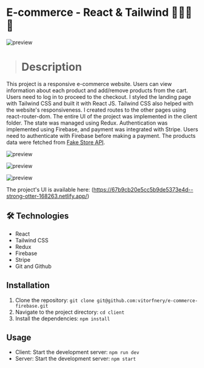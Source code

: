 # E-commerce - React & Tailwind 🛒👜🛒👜

![preview](./.github/preview_intro.gif)

> # Description

This project is a responsive e-commerce website. Users can view information about each product and add/remove products from the cart. Users need to log in to proceed to the checkout.
I styled the landing page with Tailwind CSS and built it with React JS. Tailwind CSS also helped with the website's responsiveness.
I created routes to the other pages using react-router-dom.
The entire UI of the project was implemented in the client folder.
The state was managed using Redux.
Authentication was implemented using Firebase, and payment was integrated with Stripe. Users need to authenticate with Firebase before making a payment.
The products data were fetched from [Fake Store API](https://fakestoreapiserver.reactbd.com/products).

![preview](./.github/preview_cart.gif)

![preview](./.github/preview_payment.gif)

![preview](./.github/preview_stripe.gif)

The project's UI is available here: (https://67b9cb20e5cc5b9de5373e4d--strong-otter-168263.netlify.app/)

## 🛠️ Technologies

- React
- Tailwind CSS
- Redux
- Firebase
- Stripe
- Git and Github

## Installation

1. Clone the repository: `git clone git@github.com:vitorfnery/e-commerce-firebase.git`
2. Navigate to the project directory: `cd client`
3. Install the dependencies: `npm install`

## Usage

- Client: Start the development server: `npm run dev`
- Server: Start the development server: `npm start`
